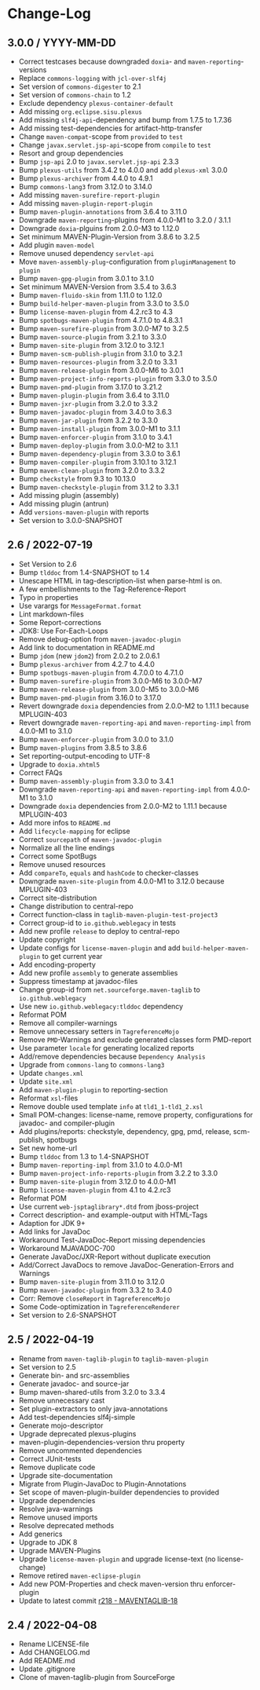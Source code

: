 # Change-Log

## 3.0.0 / YYYY-MM-DD

* Correct testcases because downgraded `doxia`- and `maven-reporting`-versions
* Replace `commons-logging` with `jcl-over-slf4j`
* Set version of `commons-digester` to 2.1
* Set version of `commons-chain` to 1.2
* Exclude dependency `plexus-container-default`
* Add missing `org.eclipse.sisu.plexus`
* Add missing `slf4j-api`-dependency and bump from 1.7.5 to 1.7.36
* Add missing test-dependencies for artifact-http-transfer
* Change `maven-compat`-scope from `provided` to `test`
* Change `javax.servlet.jsp-api`-scope from `compile` to `test`
* Resort and group dependencies
* Bump `jsp-api` 2.0 to `javax.servlet.jsp-api` 2.3.3
* Bump `plexus-utils` from 3.4.2 to 4.0.0 and add `plexus-xml` 3.0.0
* Bump `plexus-archiver` from 4.4.0 to 4.9.1
* Bump `commons-lang3` from 3.12.0 to 3.14.0
* Add missing `maven-surefire-report-plugin`
* Add missing `maven-plugin-report-plugin`
* Bump `maven-plugin-annotations` from 3.6.4 to 3.11.0
* Downgrade `maven-reporting`-plugins from 4.0.0-M1 to 3.2.0 / 3.1.1
* Downgrade `doxia`-plguins from 2.0.0-M3 to 1.12.0
* Set minimum MAVEN-Plugin-Version from 3.8.6 to 3.2.5
* Add plugin `maven-model`
* Remove unused dependency `servlet-api`
* Move `maven-assembly-plug`-configuration from `pluginManagement` to `plugin`
* Bump `maven-gpg-plugin` from 3.0.1 to 3.1.0
* Set minimum MAVEN-Version from 3.5.4 to 3.6.3
* Bump `maven-fluido-skin` from 1.11.0 to 1.12.0
* Bump `build-helper-maven-plugin` from 3.3.0 to 3.5.0
* Bump `license-maven-plugin` from 4.2.rc3 to 4.3
* Bump `spotbugs-maven-plugin` from 4.7.1.0 to 4.8.3.1
* Bump `maven-surefire-plugin` from 3.0.0-M7 to 3.2.5
* Bump `maven-source-plugin` from 3.2.1 to 3.3.0
* Bump `maven-site-plugin` from 3.12.0 to 3.12.1
* Bump `maven-scm-publish-plugin` from 3.1.0 to 3.2.1
* Bump `maven-resources-plugin` from 3.2.0 to 3.3.1
* Bump `maven-release-plugin` from 3.0.0-M6 to 3.0.1
* Bump `maven-project-info-reports-plugin` from 3.3.0 to 3.5.0
* Bump `maven-pmd-plugin` from 3.17.0 to 3.21.2
* Bump `maven-plugin-plugin` from 3.6.4 to 3.11.0
* Bump `maven-jxr-plugin` from 3.2.0 to 3.3.2
* Bump `maven-javadoc-plugin` from 3.4.0 to 3.6.3
* Bump `maven-jar-plugin` from 3.2.2 to 3.3.0
* Bump `maven-install-plugin` from 3.0.0-M1 to 3.1.1
* Bump `maven-enforcer-plugin` from 3.1.0 to 3.4.1
* Bump `maven-deploy-plugin` from 3.0.0-M2 to 3.1.1
* Bump `maven-dependency-plugin` from 3.3.0 to 3.6.1
* Bump `maven-compiler-plugin` from 3.10.1 to 3.12.1
* Bump `maven-clean-plugin` from 3.2.0 to 3.3.2
* Bump `checkstyle` from 9.3 to 10.13.0
* Bump `maven-checkstyle-plugin` from 3.1.2 to 3.3.1
* Add missing plugin (assembly)
* Add missing plugin (antrun)
* Add `versions-maven-plugin` with reports
* Set version to 3.0.0-SNAPSHOT

## 2.6 / 2022-07-19

* Set Version to 2.6
* Bump `tlddoc` from 1.4-SNAPSHOT to 1.4
* Unescape HTML in tag-description-list when parse-html is on.
* A few embellishments to the Tag-Reference-Report
* Typo in properties
* Use varargs for `MessageFormat.format`
* Lint markdown-files
* Some Report-corrections
* JDK8: Use For-Each-Loops
* Remove debug-option from `maven-javadoc-plugin`
* Add link to documentation in README.md
* Bump `jdom` (new `jdom2`) from 2.0.2 to 2.0.6.1
* Bump `plexus-archiver` from 4.2.7 to 4.4.0
* Bump `spotbugs-maven-plugin` from 4.7.0.0 to 4.7.1.0
* Bump `maven-surefire-plugin` from 3.0.0-M6 to 3.0.0-M7
* Bump `maven-release-plugin` from 3.0.0-M5 to 3.0.0-M6
* Bump `maven-pmd-plugin` from 3.16.0 to 3.17.0
* Revert downgrade `doxia` dependencies from 2.0.0-M2 to 1.11.1 because MPLUGIN-403
* Revert downgrade `maven-reporting-api` and `maven-reporting-impl` from 4.0.0-M1 to 3.1.0
* Bump `maven-enforcer-plugin` from 3.0.0 to 3.1.0
* Bump `maven-plugins` from 3.8.5 to 3.8.6
* Set reporting-output-encoding to UTF-8
* Upgrade to `doxia.xhtml5`
* Correct FAQs
* Bump `maven-assembly-plugin` from 3.3.0 to 3.4.1
* Downgrade `maven-reporting-api` and `maven-reporting-impl` from 4.0.0-M1 to 3.1.0
* Downgrade `doxia` dependencies from 2.0.0-M2 to 1.11.1 because MPLUGIN-403
* Add more infos to `README.md`
* Add `lifecycle-mapping` for eclipse
* Correct `sourcepath` of `maven-javadoc-plugin`
* Normalize all the line endings
* Correct some SpotBugs
* Remove unused resources
* Add `compareTo`, `equals` and `hashCode` to checker-classes
* Downgrade `maven-site-plugin` from 4.0.0-M1 to 3.12.0 because MPLUGIN-403
* Correct site-distribution
* Change distribution to central-repo
* Correct function-class in `taglib-maven-plugin-test-project3`
* Correct group-id to `io.github.weblegacy` in tests
* Add new profile `release` to deploy to central-repo
* Update copyright
* Update configs for `license-maven-plugin` and add `build-helper-maven-plugin` to get current year
* Add encoding-property
* Add new profile `assembly` to generate assemblies
* Suppress timestamp at javadoc-files
* Change group-id from `net.sourceforge.maven-taglib` to `io.github.weblegacy`
* Use new `io.github.weblegacy:tlddoc` dependency
* Reformat POM
* Remove all compiler-warnings
* Remove unnecessary setters in `TagreferenceMojo`
* Remove `PMD`-Warnings and exclude generated classes form PMD-report
* Use parameter `locale` for generating localized reports
* Add/remove dependencies because `Dependency Analysis`
* Upgrade from `commons-lang` to `commons-lang3`
* Update `changes.xml`
* Update `site.xml`
* Add `maven-plugin-plugin` to reporting-section
* Reformat `xsl`-files
* Remove double used template `info` at `tld1_1-tld1_2.xsl`
* Small POM-changes: license-name, remove property, configurations for javadoc- and compiler-plugin
* Add plugins/reports: checkstyle, dependency, gpg, pmd, release, scm-publish, spotbugs
* Set new home-url
* Bump `tlddoc` from 1.3 to 1.4-SNAPSHOT
* Bump `maven-reporting-impl` from 3.1.0 to 4.0.0-M1
* Bump `maven-project-info-reports-plugin` from 3.2.2 to 3.3.0
* Bump `maven-site-plugin` from 3.12.0 to 4.0.0-M1
* Bump `license-maven-plugin` from 4.1 to 4.2.rc3
* Reformat POM
* Use current `web-jsptaglibrary*.dtd` from jboss-project
* Correct description- and example-output with HTML-Tags
* Adaption for JDK 9+
* Add links for JavaDoc
* Workaround Test-JavaDoc-Report missing dependencies
* Workaround MJAVADOC-700
* Generate JavaDoc/JXR-Report without duplicate execution
* Add/Correct JavaDocs to remove JavaDoc-Generation-Errors and Warnings
* Bump `maven-site-plugin` from 3.11.0 to 3.12.0
* Bump `maven-javadoc-plugin` from 3.3.2 to 3.4.0
* Corr: Remove `closeReport` in `TagreferenceMojo`
* Some Code-optimization in `TagreferenceRenderer`
* Set version to 2.6-SNAPSHOT

## 2.5 / 2022-04-19

* Rename from `maven-taglib-plugin` to `taglib-maven-plugin`
* Set version to 2.5
* Generate bin- and src-assemblies
* Generate javadoc- and source-jar
* Bump maven-shared-utils from 3.2.0 to 3.3.4
* Remove unnecessary cast
* Set plugin-extractors to only java-annotations
* Add test-dependencies slf4j-simple
* Generate mojo-descriptor
* Upgrade deprecated plexus-plugins
* maven-plugin-dependencies-version thru property
* Remove uncommented dependencies
* Correct JUnit-tests
* Remove duplicate code
* Upgrade site-documentation
* Migrate from Plugin-JavaDoc to Plugin-Annotations
* Set scope of maven-plugin-builder dependencies to provided
* Upgrade dependencies
* Resolve java-warnings
* Remove unused imports
* Resolve deprecated methods
* Add generics
* Upgrade to JDK 8
* Upgrade MAVEN-Plugins
* Upgrade `license-maven-plugin` and upgrade license-text (no license-change)
* Remove retired `maven-eclipse-plugin`
* Add new POM-Properties and check maven-version thru enforcer-plugin
* Update to latest commit [r218 - MAVENTAGLIB-18](https://sourceforge.net/p/maven-taglib/code/218/)

## 2.4 / 2022-04-08

* Rename LICENSE-file
* Add CHANGELOG.md
* Add README.md
* Update .gitignore
* Clone of maven-taglib-plugin from SourceForge
